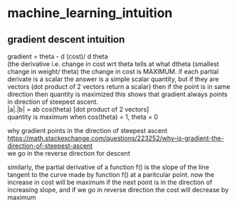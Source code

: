 # machine_learning_intuition

## gradient descent intuition

   gradient = theta - d (cost)/ d theta   
 (the derivative i.e. change in cost wrt theta tells at what dtheta (smallest change in 
 weight/ theta) the change in cost is MAXIMUM. if each partial derivate is a scalar
 the answer is a simple scalar quantity, 
 but if they are vectors (dot product of 2 vectors
 return a scalar) then if the point is in same direction then quantity is maximized
 this shows that gradient always points in direction of steepest ascent.<br/>
 |a|.|b| = ab cos(theta) [dot product of 2 vectors]<br/>
 quantity is maximum when cos(theta) = 1, theta = 0 <br/>
 
why gradient points in the direction of steepest ascent <br/>
https://math.stackexchange.com/questions/223252/why-is-gradient-the-direction-of-steepest-ascent <br/>
we go in the reverse direction for descent <br/>

similarly, the partial derivative of a function f() is the slope of the line 
tangent to the curve made by function f() at a paritcular point.
now the increase in cost will be maximum if the next point is in the direction of 
increasing slope, and if we go in reverse direction the cost will decrease by maximum
